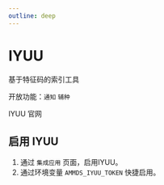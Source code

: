 ```yaml
---
outline: deep
---
```


# IYUU

基于特征码的索引工具

开放功能：`通知` `辅种`

<a-link href="https://iyuu.cn/" icon target="_blank">IYUU 官网</a-link>

## 启用 IYUU

1. 通过 `集成应用` 页面，启用IYUU。
2. 通过环境变量 `AMMDS_IYUU_TOKEN` 快捷启用。

